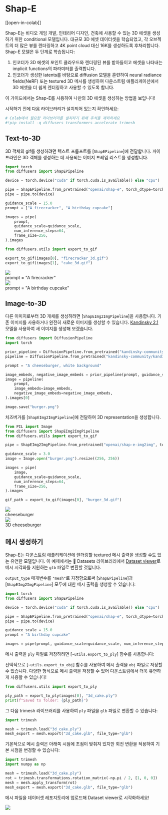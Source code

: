 <!--Copyright 2023 The HuggingFace Team. All rights reserved.

Licensed under the Apache License, Version 2.0 (the "License"); you may not use this file except in compliance with
the License. You may obtain a copy of the License at

http://www.apache.org/licenses/LICENSE-2.0

Unless required by applicable law or agreed to in writing, software distributed under the License is distributed on
an "AS IS" BASIS, WITHOUT WARRANTIES OR CONDITIONS OF ANY KIND, either express or implied. See the License for the
specific language governing permissions and limitations under the License.
-->

# Shap-E

[[open-in-colab]]

Shap-E는 비디오 게임 개발, 인테리어 디자인, 건축에 사용할 수 있는 3D 에셋을 생성하기 위한 conditional 모델입니다. 대규모 3D 에셋 데이터셋을 학습되었고, 각 오브젝트의 더 많은 뷰를 렌더링하고 4K point cloud 대신 16K를 생성하도록 후처리합니다. Shap-E 모델은 두 단계로 학습됩니다:

1. 인코더가 3D 에셋의 포인트 클라우드와 렌더링된 뷰를 받아들이고 에셋을 나타내는 implicit functions의 파라미터를 출력합니다.
2. 인코더가 생성한 latents를 바탕으로 diffusion 모델을 훈련하여 neural radiance fields(NeRF) 또는 textured 3D 메시를 생성하여 다운스트림 애플리케이션에서 3D 에셋을 더 쉽게 렌더링하고 사용할 수 있도록 합니다.

이 가이드에서는 Shap-E를 사용하여 나만의 3D 에셋을 생성하는 방법을 보입니다!

시작하기 전에 다음 라이브러리가 설치되어 있는지 확인하세요:

```py
# Colab에서 필요한 라이브러리를 설치하기 위해 주석을 제외하세요
#!pip install -q diffusers transformers accelerate trimesh
```

## Text-to-3D

3D 객체의 gif를 생성하려면 텍스트 프롬프트를 [`ShapEPipeline`]에 전달합니다. 파이프라인은 3D 객체를 생성하는 데 사용되는 이미지 프레임 리스트를 생성합니다.

```py
import torch
from diffusers import ShapEPipeline

device = torch.device("cuda" if torch.cuda.is_available() else "cpu")

pipe = ShapEPipeline.from_pretrained("openai/shap-e", torch_dtype=torch.float16, variant="fp16")
pipe = pipe.to(device)

guidance_scale = 15.0
prompt = ["A firecracker", "A birthday cupcake"]

images = pipe(
    prompt,
    guidance_scale=guidance_scale,
    num_inference_steps=64,
    frame_size=256,
).images
```



```py
from diffusers.utils import export_to_gif

export_to_gif(images[0], "firecracker_3d.gif")
export_to_gif(images[1], "cake_3d.gif")
```

<div class="flex gap-4">
  <div>
    <img class="rounded-xl" src="https://huggingface.co/datasets/hf-internal-testing/diffusers-images/resolve/main/shap_e/firecracker_out.gif"/>
    <figcaption class="mt-2 text-center text-sm text-gray-500">prompt = "A firecracker"</figcaption>
  </div>
  <div>
    <img class="rounded-xl" src="https://huggingface.co/datasets/hf-internal-testing/diffusers-images/resolve/main/shap_e/cake_out.gif"/>
    <figcaption class="mt-2 text-center text-sm text-gray-500">prompt = "A birthday cupcake"</figcaption>
  </div>
</div>

## Image-to-3D

다른 이미지로부터 3D 개체를 생성하려면 [`ShapEImg2ImgPipeline`]을 사용합니다. 기존 이미지를 사용하거나 완전히 새로운 이미지를 생성할 수 있습니다. [Kandinsky 2.1](../api/pipelines/kandinsky) 모델을 사용하여 새 이미지를 생성해 보겠습니다.

```py
from diffusers import DiffusionPipeline
import torch

prior_pipeline = DiffusionPipeline.from_pretrained("kandinsky-community/kandinsky-2-1-prior", torch_dtype=torch.float16, use_safetensors=True).to("cuda")
pipeline = DiffusionPipeline.from_pretrained("kandinsky-community/kandinsky-2-1", torch_dtype=torch.float16, use_safetensors=True).to("cuda")

prompt = "A cheeseburger, white background"

image_embeds, negative_image_embeds = prior_pipeline(prompt, guidance_scale=1.0).to_tuple()
image = pipeline(
    prompt,
    image_embeds=image_embeds,
    negative_image_embeds=negative_image_embeds,
).images[0]

image.save("burger.png")
```

치즈버거를 [`ShapEImg2ImgPipeline`]에 전달하여 3D representation을 생성합니다.

```py
from PIL import Image
from diffusers import ShapEImg2ImgPipeline
from diffusers.utils import export_to_gif

pipe = ShapEImg2ImgPipeline.from_pretrained("openai/shap-e-img2img", torch_dtype=torch.float16, variant="fp16").to("cuda")

guidance_scale = 3.0
image = Image.open("burger.png").resize((256, 256))

images = pipe(
    image,
    guidance_scale=guidance_scale,
    num_inference_steps=64,
    frame_size=256,
).images

gif_path = export_to_gif(images[0], "burger_3d.gif")
```

<div class="flex gap-4">
  <div>
    <img class="rounded-xl" src="https://huggingface.co/datasets/hf-internal-testing/diffusers-images/resolve/main/shap_e/burger_in.png"/>
    <figcaption class="mt-2 text-center text-sm text-gray-500">cheeseburger</figcaption>
  </div>
  <div>
    <img class="rounded-xl" src="https://huggingface.co/datasets/hf-internal-testing/diffusers-images/resolve/main/shap_e/burger_out.gif"/>
    <figcaption class="mt-2 text-center text-sm text-gray-500">3D cheeseburger</figcaption>
  </div>
</div>

## 메시 생성하기

Shap-E는 다운스트림 애플리케이션에 렌더링할 textured 메시 출력을 생성할 수도 있는 유연한 모델입니다. 이 예제에서는 🤗 Datasets 라이브러리에서 [Dataset viewer](https://huggingface.co/docs/hub/datasets-viewer#dataset-preview)로 메시 시각화를 지원하는 `glb` 파일로 변환할 것입니다.

`output_type` 매개변수를 `"mesh"`로 지정함으로써 [`ShapEPipeline`]과 [`ShapEImg2ImgPipeline`] 모두에 대한 메시 출력을 생성할 수 있습니다:

```py
import torch
from diffusers import ShapEPipeline

device = torch.device("cuda" if torch.cuda.is_available() else "cpu")

pipe = ShapEPipeline.from_pretrained("openai/shap-e", torch_dtype=torch.float16, variant="fp16")
pipe = pipe.to(device)

guidance_scale = 15.0
prompt = "A birthday cupcake"

images = pipe(prompt, guidance_scale=guidance_scale, num_inference_steps=64, frame_size=256, output_type="mesh").images
```

메시 출력을 `ply` 파일로 저장하려면 [`~utils.export_to_ply`] 함수를 사용합니다:

<Tip>

선택적으로 [`~utils.export_to_obj`] 함수를 사용하여 메시 출력을 `obj` 파일로 저장할 수 있습니다. 다양한 형식으로 메시 출력을 저장할 수 있어 다운스트림에서 더욱 유연하게 사용할 수 있습니다!

</Tip>

```py
from diffusers.utils import export_to_ply

ply_path = export_to_ply(images[0], "3d_cake.ply")
print(f"Saved to folder: {ply_path}")
```

그 다음 trimesh 라이브러리를 사용하여 `ply` 파일을 `glb` 파일로 변환할 수 있습니다:

```py
import trimesh

mesh = trimesh.load("3d_cake.ply")
mesh_export = mesh.export("3d_cake.glb", file_type="glb")
```

기본적으로 메시 출력은 아래쪽 시점에 초점이 맞춰져 있지만 회전 변환을 적용하여 기본 시점을 변경할 수 있습니다:

```py
import trimesh
import numpy as np

mesh = trimesh.load("3d_cake.ply")
rot = trimesh.transformations.rotation_matrix(-np.pi / 2, [1, 0, 0])
mesh = mesh.apply_transform(rot)
mesh_export = mesh.export("3d_cake.glb", file_type="glb")
```

메시 파일을 데이터셋 레포지토리에 업로드해 Dataset viewer로 시각화하세요!

<div class="flex justify-center">
    <img class="rounded-xl" src="https://huggingface.co/datasets/huggingface/documentation-images/resolve/main/diffusers/3D-cake.gif"/>
</div>
